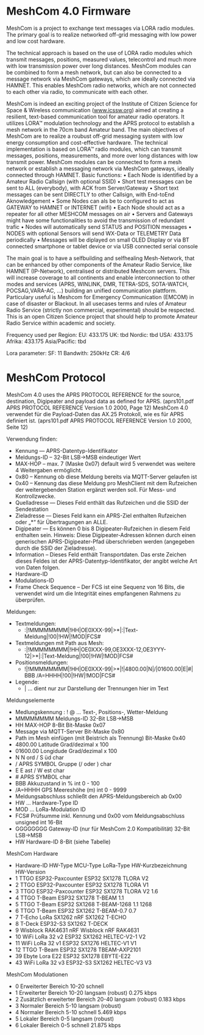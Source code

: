 # MeshCom 4.0 Firmware
MeshCom is a project to exchange text messages via LORA radio modules. The primary goal is to realize networked off-grid messaging with low power and low cost hardware.

The technical approach is based on the use of LORA radio modules which transmit messages, positions, measured values, telecontrol and much more with low transmission power over long distances. MeshCom modules can be combined to form a mesh network, but can also be connected to a message network via MeshCom gateways, which are ideally connected via HAMNET. This enables MeshCom radio networks, which are not connected to each other via radio, to communicate with each other.

MeshCom is indeed an exciting project of the Institute of Citizen Science for Space & Wireless communication (www.icssw.org)  aimed at creating a resilient, text-based communication tool for amateur radio operators. It utilizes LORA™ modulation technology and the APRS protocol to establish a mesh network in the 70cm band Amateur band. The main objectives of MeshCom are to realize a roubust off-grid messaging system with low energy consumption and cost-effective hardware. The technical implementation is based on LORA™  radio modules, which can transmit messages, positions, measurements, and more over long distances with low transmit power. MeshCom modules can be connected to form a mesh network or establish a messaging network via MeshCom gateways, ideally connected through HAMNET.
Basic functions:
•	Each Node is identified by a Amateur Radio Callsign (with optional SSID)
•	Short test messages can be sent to ALL (everybody), with ACK from Server/Gateway
•	Short text messages can be sent DIRECTLY to other Callsign, with End-toEnd Aknowledgement
•	Some Nodes can als be to configured to act as GATEWAY to HAMNET or INTERNET (wifi)
•	Each Node should act as a repeater for all other MESHCOM messages on air
•	Servers and Gateways might have some functionalities to avoid the transmission of redundant trafic
•	Nodes will automatically send STATUS and POSITION messages
•	NODES with optional Sensors will send WX-Data or TELEMETRY Data periodically
•	Messages will be diplayed on small OLED Display or via BT connected smartphone or tablet device or via USB connected serial console

The main goal is to have a selfbuilding and selfhealing Mesh-Network, that can be enhanced by other components of the Amateur Radio Service, like HAMNET (IP-Network), centralised or distributed Meshcom servers. This will increase coverage to all continents and enable interconnection to other modes and services (APRS, WINLINK, DMR, TETRA-SDS, SOTA-WATCH, POCSAG,VARA-AC, …) building an unified communication plattform.
Particulary useful is Meshcom for Emergency Communication (EMCOM) in case of disaster or Blackout.
In all usecases terms  and rules of Amateur Radio Service (strictly non commercial, experimental) should be respected.
This is an open Citizen Science project that should help to promote Amateur Radio Service within academic and society.

Frequency used per Region: 
EU: 433.175
UK: tbd
Nordic: tbd
USA: 433.175
Afrika: 433.175
Asia/Pacific: tbd

Lora parameter:
SF: 11
Bandwith: 250kHz
CR: 4/6



# MeshCom Protocol
MeshCom 4.0 uses the APRS PROTOCOL REFERENCE for the source, destination, Digipeater and payload data as defined for APRS. (aprs101.pdf APRS PROTOCOL REFERENCE Version 1.0 2000, Page 12)
MeshCom 4.0 verwendet für die Payload-Daten das AX.25 Protokoll, wie es für APRS definiert ist. (aprs101.pdf APRS PROTOCOL REFERENCE Version 1.0 2000, Seite 12)

Verwendung finden:
- Kennung — APRS-Datentyp-Identifikator
- Meldungs-ID – 32-Bit LSB->MSB eindeutiger Wert
- MAX-HOP – max. 7  (Maske 0x07) default wird 5 verwendet was weitere 4 Weitergaben ermöglicht.
- 0x80 – Kennung ob diese Meldung bereits via MQTT-Server gelaufen ist
- 0x40 – Kennung das diese Meldung pro MeshClient mit dem Rufzeichen der weitergebenden Station ergänzt werden soll. Für Mess- und Kontrollzwecke.
- Quelladresse — Dieses Feld enthält das Rufzeichen und die SSID der Sendestation
- Zieladresse — Dieses Feld kann ein APRS-Ziel enthalten Rufzeichen oder „*“ für Übertragungen an ALLE.
- Digipeater — Es können 0 bis 8 Digipeater-Rufzeichen in diesem Feld enthalten sein. Hinweis: Diese Digipeater-Adressen können durch einen generischen APRS-Digipeater-Pfad überschrieben werden (angegeben durch die SSID der  Zieladresse).
- Information – Dieses Feld enthält Transportdaten. Das erste Zeichen dieses Feldes ist der APRS-Datentyp-Identifikator, der angibt welche Art von Daten folgen.
- Hardware-ID
- Modulations-ID
- Frame Check Sequence – Der FCS ist eine Sequenz von 16 Bits, die verwendet wird um die Integrität eines empfangenen Rahmens zu überprüfen.

Meldungen:
- Textmeldungen:
  - :|!MMMMMMMM|!HH|OE0XXX-99|>*|:|Text-Meldung|!00|!HW|!MOD|FCS#
- Textmeldungen mit Path aus Mesh:
   - :|!MMMMMMMM|!HH|OE0XXX-99,OE3XXX-12,OE3YYY-12|>*|:|Text-Meldung|!00|!HW|!MOD|FCS#
- Positionsmeldungen:
   - !|!MMMMMMMM|!HH|OE0XXX-99|>*|!|4800.00|N|/|01600.00|E|#| BBB /A=HHHH|!00|!HW|!MOD|FCS#
- Legende:
  - | … dient nur zur Darstellung der Trennungen hier im Text

Meldungselemente
- Medlungskennung : ! @ ... Text-, Positions-, Wetter-Meldung
- MMMMMMMM	Meldungs-ID	32-Bit LSB->MSB
- HH	MAX-HOP	8-Bit Bit-Maske 0x07
- Message via MQTT-Server	Bit-Maske 0x80
- Path im Mesh einfügen (mit Beistrich als Trennung)	Bit-Maske 0x40
- 4800.00	Latitude	Grad/dezimal x 100
- 01600.00	Longidude	Grad/dezimal x 100
- N	N ord / S üd	char
- /	APRS SYMBOL Gruppe (/ oder \)	char
- E	E ast / W est	char
- \#	APRS SYMBOL	char
- BBB	Akkuzustand in %	int 0 - 100
- /A=HHHH	GPS Meereshöhe (m)	int 0 - 9999
- Meldungsabschluss	schließt den APRS-Meldungsbereich ab	0x00
- HW ... Hardware-Type ID
- MOD ... LoRa-Modulation ID
- FCS#	Prüfsumme inkl. Kennung und 0x00 vom Meldungsabschluss	unsigned int 16-Bit
- GGGGGGGG	Gateway-ID (nur für MeshCom 2.0 Kompatibilität)	32-Bit LSB->MSB
- HW	Hardware-ID	8-Bit (siehe Tabelle)

MeshCom Hardware

- Hardware-ID	HW-Type	MCU-Type	LoRa-Type	HW-Kurzbezeichnung	HW-Version
- 1	TTGO ESP32-Paxcounter	ESP32	SX1278	TLORA	V2
- 2	TTGO ESP32-Paxcounter	ESP32	SX1278	TLORA	V1
- 3	TTGO ESP32-Paxcounter	ESP32	SX1278	TLORA	V2 1.6
- 4	TTGO T-Beam	ESP32	SX1278	T-BEAM	1.1
- 5	TTGO T-Beam	ESP32	SX1268	T-BEAM-1268	1.1 1268
- 6	TTGO T-Beam	ESP32	SX1262	T-BEAM-0.7	0.7
- 7	T-Echo LoRa SX1262	nRF	SX1262	T-ECHO	
- 8	T-Deck	ESP32-S3	SX1262	T-DECK	
- 9	Wisblock RAK4631	nRF	Wisblock nRF	RAK4631	
- 10	WiFi LoRa 32 v2	ESP32	SX1262	HELTEC-V2-1	V2
- 11	WiFi LoRa 32 v1	ESP32	SX1276	HELTEC-V1	V1
- 12	TTGO T-Beam	ESP32	SX1278	TBEAM-AXP2101	
- 39	Ebyte Lora E22	ESP32	SX1278	EBYTE-E22	
- 43	WiFi LoRa 32 v3	ESP32-S3	SX1262	HELTEC-V3	V3

MeshCom Modulationen

- 0	Erweiterter Bereich	10-20	schnell	
- 1	Erweiterter Bereich	10-20	langsam (robust)	0.275 kbps
- 2	Zusätzlich erweiterter Bereich	20-40	langsam (robust)	0.183 kbps
- 3	Normaler Bereich	5-10	langsam (robust)	
- 4	Normaler Bereich	5-10	schnell	5.469 kbps
- 5	Lokaler Bereich	0-5	langsam (robust)	
- 6	Lokaler Bereich	0-5	schnell	21.875 kbps
